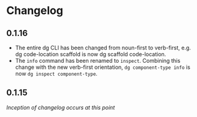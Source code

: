 # Changelog

## 0.1.16

- The entire dg CLI has been changed from noun-first to verb-first, e.g. dg code-location scaffold is now dg scaffold code-location.
- The `info` command has been renamed to `inspect`. Combining this change with the new verb-first orientation, `dg component-type info` is now `dg inspect component-type`.

## 0.1.15

_Inception of changelog occurs at this point_
